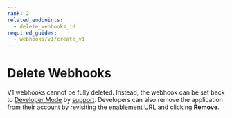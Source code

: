 ```yaml
---
rank: 2
related_endpoints:
  - delete_webhooks_id
required_guides:
  - webhooks/v1/create_v1
---
```


# Delete Webhooks

V1 webhooks cannot be fully deleted. Instead, the webhook can be set back to
[Developer Mode][dm] by [support][support]. Developers can also remove the
application from their account by revisiting the [enablement URL][eurl] and
clicking **Remove**.

[dm]: g://webhooks/v1/create_v1/#developer-mode
<!-- i18n-enable localize-links -->
[support]: https://support.box.com/hc/en-us/requests/new
<!-- i18n-disable localize-links -->
[eurl]: g://webhooks/v1/create_v1/#enabling-a-webhook